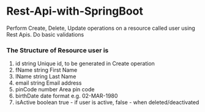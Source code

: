# Rest-Api-with-SpringBoot

Perform Create, Delete, Update operations on a resource called user using Rest Apis. Do basic validations

### The Structure of Resource user is

1.	id	string	Unique id, to be generated in Create operation 
2.	fName	string	First Name 
3.	lName	string	Last Name 
4.  email string	Email address 
5.	pinCode	number	Area pin code 
6.	birthDate	date	format e.g. 02-MAR-1980 
7.	isActive	boolean true - if user is active, false - when deleted/deactivated
